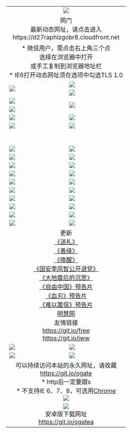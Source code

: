 ﻿<table>
  <tr></tr>
  <tr><td colspan=2 align=center><img src="https://cloud.githubusercontent.com/assets/11880933/13434984/f430fae2-e012-11e5-814f-c2df1e82b247.jpg" /></td></tr>
  <tr><td colspan=2 align=center>网门<br>最新动态网址，请点击进入
<br>https://d27raphlzgobr8.cloudfront.net
    </td>
  </tr>
  <tr>
    <td colspan=2 align=center>* 微信用户，需点击右上角三个点<br>选择在浏览器中打开<br>或手工复制到浏览器地址栏
    <br>* IE6打开动态网址须在选项中勾选TLS 1.0</td>
  </tr>
  <tr>
    <td rowspan=2><a href="https://d27raphlzgobr8.cloudfront.net/ogUP.aspx?name=11DKC.mp4&list=11DKC" target="_blank"><img src="https://d27raphlzgobr8.cloudfront.net/Up/11DKC1.jpg" /></a></td> 
    <td><div><a href="https://d27raphlzgobr8.cloudfront.net/ogUP.aspx?name=LRWS.mp4&list=LRWS" target="_blank"><img src="https://d27raphlzgobr8.cloudfront.net/Up/LRWS.jpg" /></a></td>
   </tr>
  <tr>
    <td><a href="https://d27raphlzgobr8.cloudfront.net/ogNiceVedio.aspx" target="_blank"><img src="https://d27raphlzgobr8.cloudfront.net/Up/11TGKDY.jpg" /></a></td>
  </tr>
  <tr>
    <td><a href="https://d27raphlzgobr8.cloudfront.net/ogUP.aspx?name=JQR.mp4&count=2" target="_blank"><img src="https://d27raphlzgobr8.cloudfront.net/Up/JQR.jpg" /></a></td>   
    <td rowspan=2><a href="https://d27raphlzgobr8.cloudfront.net/ogUP.aspx?name=JP.mp4&count=9" target="_blank"><img src="https://d27raphlzgobr8.cloudfront.net/Up/JP.jpg" /></td>
  </tr>
  <tr>
    <td><a href="https://d27raphlzgobr8.cloudfront.net/ogUP.aspx?name=WH.mp4" target="_blank"><img src="https://d27raphlzgobr8.cloudfront.net/Up/WH.jpg" /></a></td>
  </tr>
  <tr>
    <td><a href="https://d27raphlzgobr8.cloudfront.net/ogUP.aspx?name=SSZJ.mp4&list=SSZJ" target="_blank"><img src="https://d27raphlzgobr8.cloudfront.net/Up/SSZJ.jpg" /></a></td>
    <td><a href="https://d27raphlzgobr8.cloudfront.net/ogUP.aspx?name=1XQK.mp4&count=13" target="_blank"><img src="https://d27raphlzgobr8.cloudfront.net/Up/1XQK.jpg" /></a</td>
  </tr>
  <tr>
    <td><a href="https://d27raphlzgobr8.cloudfront.net/ogUP.aspx?name=ZY.mp4&count=2015|16" target="_blank"><img src="https://d27raphlzgobr8.cloudfront.net/Up/ZY.jpg" /></a</td>
    <td><a href="https://d27raphlzgobr8.cloudfront.net/ogUP.aspx?name=XTFY.mp4&count=B|2,A|24" target="_blank"><img src="https://d27raphlzgobr8.cloudfront.net/Up/XTFY.jpg" /></a></td>
  </tr>
  <tr height="40">
  </tr>
  <tr>
    <td><a href="https://d27raphlzgobr8.cloudfront.net/ogUP.aspx?name=4EE/QQ.mp4&list=4EEQQ" target="_blank"><img src="https://d27raphlzgobr8.cloudfront.net/Up/4EE/QQ0.jpg"/></a></td>
    <td><a href="https://d27raphlzgobr8.cloudfront.net/ogUP.aspx?name=4EE/HQ.mp4&list=4EEHQ" target="_blank"><img src="https://d27raphlzgobr8.cloudfront.net/Up/4EE/HQ0.jpg"/></a></td>
  </tr>
  <tr>
    <td><a href="https://d27raphlzgobr8.cloudfront.net/ogUP.aspx?name=4EE/ZG.mp4&list=4EEZG" target="_blank"><img src="https://d27raphlzgobr8.cloudfront.net/Up/4EE/ZG0.jpg"/></a></td>
    <td><a href="https://d27raphlzgobr8.cloudfront.net/ogUP.aspx?name=4EE/DJ.mp4&list=4EEDJ" target="_blank"><img src="https://d27raphlzgobr8.cloudfront.net/Up/4EE/DJ0.jpg"/></a></td>
  </tr>
  <tr>
    <td><a href="https://d27raphlzgobr8.cloudfront.net/ogUP.aspx?name=4EE/GX.mp4&list=4EEGX" target="_blank"><img src="https://d27raphlzgobr8.cloudfront.net/Up/4EE/GX0.jpg"/></a></td>
    <td><a href="https://d27raphlzgobr8.cloudfront.net/ogUP.aspx?name=4EE/HD.mp4&list=4EEHD" target="_blank"><img src="https://d27raphlzgobr8.cloudfront.net/Up/4EE/HD0.jpg"/></a></td>
  </tr>
  <tr>
    <td><a href="https://d27raphlzgobr8.cloudfront.net/ogUP.aspx?name=4EE/TX.mp4&list=4EETX" target="_blank"><img src="https://d27raphlzgobr8.cloudfront.net/Up/4EE/TX0.jpg"/></a></td>
    <td><a href="https://d27raphlzgobr8.cloudfront.net/ogUP.aspx?name=4EE/WZ.mp4&list=4EEWZ" target="_blank"><img src="https://d27raphlzgobr8.cloudfront.net/Up/4EE/WZ0.jpg"/></a></td>
  </tr>
  <tr>
    <td><a href="https://d27raphlzgobr8.cloudfront.net/onUP.aspx?name=https://d1pog55izwmvoe.cloudfront.net/" target="_blank"><img src="https://d27raphlzgobr8.cloudfront.net/Up/0DTW.jpg"/></a></td>
    <td><a href="https://d27raphlzgobr8.cloudfront.net/onUP.aspx?name=https://d240ns8up8earz.cloudfront.net/acenter/" target="_blank"><img src="https://d27raphlzgobr8.cloudfront.net/Up/0TDW.jpg" /></a></td>
  </tr>
  <tr>
    <td><a href="https://d27raphlzgobr8.cloudfront.net/onUP.aspx?name=https://d4508d6vomz2p.cloudfront.net/gb/nsc413.htm" target="_blank"><img src="https://d27raphlzgobr8.cloudfront.net/Up/0DJY.jpg" /></a></td>
    <td><a href="https://d27raphlzgobr8.cloudfront.net/onUP.aspx?name=https://dilo7bqpjb57y.cloudfront.net/xtr/gb/prog204.html" target="_blank"><img src="https://d27raphlzgobr8.cloudfront.net/Up/0XTR.jpg" /></a></td>
  </tr>
  <tr>
    <td><a href="https://d27raphlzgobr8.cloudfront.net/onUP.aspx?name=https://d3aj00iefsmfgc.cloudfront.net/" target="_blank"><img src="https://d27raphlzgobr8.cloudfront.net/Up/0MHW.jpg" /></a></td>
    <td><a href="https://d27raphlzgobr8.cloudfront.net/onUP.aspx?name=https://d20wz7qt14x5d2.cloudfront.net/" target="_blank"><img src="https://d27raphlzgobr8.cloudfront.net/Up/0ZJW.jpg" /></a></td>
  </tr>
  <tr>
    <td><a href="https://d27raphlzgobr8.cloudfront.net/ogUP.aspx?name=0FG.zip" target="_blank"><img src="https://d27raphlzgobr8.cloudfront.net/Up/0FG.jpg" /></a></td>
    <td><a href="https://d27raphlzgobr8.cloudfront.net/ogUP.aspx?name=0FGA.apk" target="_blank"><img src="https://d27raphlzgobr8.cloudfront.net/Up/0FGA.jpg" /></a></td>
  </tr>
  <tr>
    <td><a href="https://d27raphlzgobr8.cloudfront.net/ogUP.aspx?name=0U.zip" target="_blank"><img src="https://d27raphlzgobr8.cloudfront.net/Up/0U.jpg" /></a></td>
    <td><a href="https://d27raphlzgobr8.cloudfront.net/ogUP.aspx?name=0UA.apk" target="_blank"><img src="https://d27raphlzgobr8.cloudfront.net/Up/0UA.jpg" /></a></td>
  </tr>
  <tr>
    <td><a href="https://d27raphlzgobr8.cloudfront.net/ogUP.aspx?name=0iPPOTV.zip" target="_blank"><img src="https://d27raphlzgobr8.cloudfront.net/Up/0iPPOTV.jpg" /></a></td>
    <td><a href="https://d27raphlzgobr8.cloudfront.net/ogUP.aspx?name=0iNTD.apk" target="_blank"><img src="https://d27raphlzgobr8.cloudfront.net/Up/0iNTD.jpg" /></a></td>
  </tr>
  <tr>
    <td colspan=2 align=center>更新<br>
      <a href="https://d27raphlzgobr8.cloudfront.net/ogUP.aspx?name=4ESL.mp4" target="_blank">《送礼》</a><br>
      <a href="https://d27raphlzgobr8.cloudfront.net/ogUP.aspx?name=4ESY.mp4" target="_blank">《善缘》</a><br>
      <a href="https://d27raphlzgobr8.cloudfront.net/ogUP.aspx?name=4EHX.mp4" target="_blank">《唤醒》</a><br>
      <a href="https://d27raphlzgobr8.cloudfront.net/ogUP.aspx?name=4LFZ.mp4" target="_blank">《国安李凤智公开退党》</a><br>
      <a href="https://d27raphlzgobr8.cloudfront.net/ogUP.aspx?name=4DDZHDCS.mp4" target="_blank">《大地震后的沉思》</a><br>
      <a href="https://d27raphlzgobr8.cloudfront.net/ogUP.aspx?name=11ZYZG0.mp4" target="_blank">《自由中国》预告片</a><br>
      <a href="https://d27raphlzgobr8.cloudfront.net/ogUP.aspx?name=11XR.mp4" target="_blank">《血刃》预告片</a><br>
      <a href="https://d27raphlzgobr8.cloudfront.net/ogUP.aspx?name=11NYZX.mp4&count=2" target="_blank">《难以置信》预告片</a><br>
      <a href="https://d27raphlzgobr8.cloudfront.net/onUP.aspx?name=https://www.minghui.org/" target="_blank">明慧网</a><br>
      友情链接<br>
      <a href="https://d27raphlzgobr8.cloudfront.net/onUP.aspx?name=https://git.io/free" target="_blank">https://git.io/free</a><br>
      <a href="https://d27raphlzgobr8.cloudfront.net/onUP.aspx?name=https://git.io/jww" target="_blank">https://git.io/jww</a></td>
    </td>
  </tr>
  <tr>
    <td><a href="https://d27raphlzgobr8.cloudfront.net/ogNice.aspx" target="_blank"><img src="https://d27raphlzgobr8.cloudfront.net/Up/0WCYY.jpg" /></a></td>
    <td><a href="https://d27raphlzgobr8.cloudfront.net/onCO.aspx?ob=600事物&op=增删改&args=WH1~%23类型6新闻%7c%23类型6评论&mode=" target="_blank"><img src="https://d27raphlzgobr8.cloudfront.net/Up/0WZTT.jpg" /></a></td> 
  </tr>
  <tr>
    <td><a href="https://d27raphlzgobr8.cloudfront.net/ogDY.aspx" target="_blank"><img src="https://d27raphlzgobr8.cloudfront.net/Up/0FK.jpg" /></a></td>
    <td><a href="https://d27raphlzgobr8.cloudfront.net/ogST.aspx" target="_blank"><img src="https://d27raphlzgobr8.cloudfront.net/Up/0ST.jpg" /></a></td> 
  </tr>
  <tr>
    <td colspan=2 align=center>可以持续访问本站的永久网址，请收藏<br/><a href="https://git.io/ogate" target="_blank">https://git.io/ogate</a><br/>* http后一定要跟s<br/>* 不支持IE 6、7、8，可选用<a href="https://d27raphlzgobr8.cloudfront.net/ogUP.aspx?name=0ChromePortable.zip">Chrome</a><br/><a href="https://d27raphlzgobr8.cloudfront.net/Up/0WMGDL2.png" target="_blank"><img src="https://d27raphlzgobr8.cloudfront.net/Up/0WMGD2.png"/></a></td>
  </tr>
  <tr>
    <td colspan=2 align=center><a href="https://d27raphlzgobr8.cloudfront.net/ogUP.aspx?name=0oGate.apk" target="_blank"><img src="https://cloud.githubusercontent.com/assets/11880933/13720399/75e143ee-e842-11e5-9f0a-1421f423c80f.jpg" /></a><br>安卓版下载网址<br><a href="https://git.io/ogatea">https://git.io/ogatea</a></td>
  </tr>
  <!--tr>
    <td colspan=2 align=center>可能失效的动态网址
    </td>
  </tr-->
</table>
